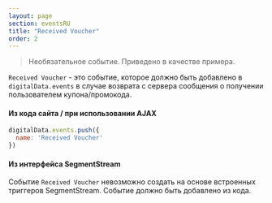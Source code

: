 ```yaml
---
layout: page
section: eventsRU
title: "Received Voucher"
order: 2
---
```

> Необязательное событие. Приведено в качестве примера.

`Received Voucher` - это событие, которое должно быть добавлено в `digitalData.events` в случае возврата с сервера сообщения о получении пользователем купона/промокода.

#### Из кода сайта / при использовании AJAX
```javascript
digitalData.events.push({
  name: 'Received Voucher'
})
```

#### Из интерфейса SegmentStream
Событие `Received Voucher` невозможно создать на основе встроенных триггеров SegmentStream. Событие должно быть добавлено из кода.
